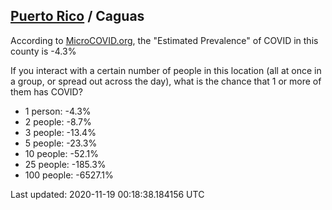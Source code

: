 
## [Puerto Rico](/united-states/puerto-rico) / Caguas

According to [MicroCOVID.org](http://microcovid.org),
the "Estimated Prevalence" of COVID in this county is -4.3%

If you interact with a certain number of people in this location
(all at once in a group, or spread out across the day), what is the chance that
1 or more of them has COVID?

- 1 person: -4.3%
- 2 people: -8.7%
- 3 people: -13.4%
- 5 people: -23.3%
- 10 people: -52.1%
- 25 people: -185.3%
- 100 people: -6527.1%

Last updated: 2020-11-19 00:18:38.184156 UTC
